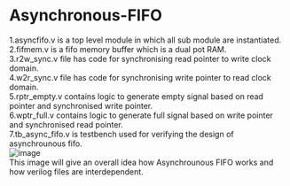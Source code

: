 # Asynchronous-FIFO
1.asyncfifo.v is a top level module in which all sub module are instantiated.<br>
2.fifmem.v is a fifo memory buffer which is a dual pot RAM.<br>
3.r2w_sync.v file has code for synchronising read pointer to write clock domain.<br>
4.w2r_sync.v file has code for synchronising write pointer to read clock domain.<br>
5.rptr_empty.v contains logic to generate empty signal based on read pointer and synchronised write pointer.<br>
6.wptr_full.v contains logic to generate full signal based on write pointer and synchronised read pointer.<br>
7.tb_async_fifo.v is testbench used for verifying the design of asynchrounous fifo.<br>
![image](https://github.com/user-attachments/assets/ea536b55-6eab-48ab-aac5-1f11efb9f76a) <br>
This image will give an overall idea how Asynchrounous FIFO works and how verilog files are interdependent.


